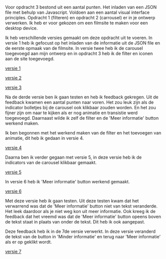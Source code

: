 Voor opdracht 3 bestond uit een aantal punten. Het inladen van een JSON file met behulp van Javascript. Voldoen aan een aantal visual interface principles. Opdracht 1 (filteren) en opdracht 2 (carrousel) er in je ontwerp verwerken. Ik heb er voor gekozen om een filmsite te maken voor een desktop device.

Ik heb verschillende versies gemaakt om deze opdracht uit te voeren. In versie 1 heb ik gefocust op het inladen van de informatie uit de JSON file en de eerste opmaak van de filmsite. In versie twee heb ik de carousel toegevoegd aan mijn ontwerp en in opdracht 3 heb ik de filter en iconen aan de site toegevoegd.

[versie 1](https://lisaottenhof.github.io/Frontend-voor-Designers/Opdracht%203/versie%201)

[versie 2](https://lisaottenhof.github.io/Frontend-voor-Designers/Opdracht%203/versie%202)

[versie 3](https://lisaottenhof.github.io/Frontend-voor-Designers/Opdracht%203/versie%203)

Na de derde versie ben ik gaan testen en heb ik feedback gekregen. Uit de feedback kwamen een aantal punten naar voren.
Het zou leuk zijn als de indicator bolletjes bij de carousel ook klikbaar zouden worden. En het zou fijner zijn om naar te kijken als er nog animatie en transistie werd toegevoegd. Daarnaast wilde ik zelf de filter en de 'Meer informatie' button werkend maken. 

Ik ben begonnen met het werkend maken van de filter en het toevoegen van animatie, dit heb ik gedaan in versie 4.

[versie 4](https://lisaottenhof.github.io/Frontend-voor-Designers/Opdracht%203/versie%204)

Daarna ben ik verder gegaan met versie 5, in deze versie heb ik de indicators van de carousel klikbaar gemaakt. 

[versie 5](https://lisaottenhof.github.io/Frontend-voor-Designers/Opdracht%203/versie%205)

In versie 6 heb ik 'Meer informatie' button werkend gemaakt. 

[versie 6](https://lisaottenhof.github.io/Frontend-voor-Designers/Opdracht%203/versie%206)

Met deze versie heb ik gaan testen. Uit deze testen kwam dat het verwarrend was dat de 'Meer informatie' button niet van tekst veranderde. Het leek daardoor als je niet weg kon uit meer informatie. Ook kreeg ik de feedback dat het vreemd was dat de 'Meer informatie' button opeens boven de tekst staat in plaats van onder de tekst. Dit heb ik ook aangepast. 

Deze feedback heb ik in de 7de versie verwerkt. In deze versie veranderd de tekst van de button in 'Minder informatie' en terug naar 'Meer informatie' als er op geklikt wordt. 

[versie 7](https://lisaottenhof.github.io/Frontend-voor-Designers/Opdracht%203/versie%207)
